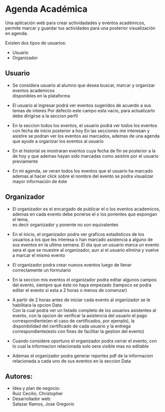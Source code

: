 # Agenda Académica

Una aplicación web para crear actividadades y eventos académicos, permite marcar y guardar tus actividades
para una posterior visualización en agenda.

Existen dos tipos de usuarios:  
* Usuario  
* Organizador

## Usuario
* Se considera usuario al alumno que desea buscar, marcar y organizar eventos academicos  
disponibles en la plataforma

* El usuario al ingresar podrá ver eventos sugeridos de acuerdo a sus temas de interes
Por defecto este campo esta vacio, para actualizarlo debe dirigirse a la seccion perfil

* En la seccion todos los eventos, el usuario podrá ver todos los eventos con fecha de inicio posterior a hoy
En las secciones me interesan y asistire se podran ver los eventos asi marcados, ademas de una agenda que ayude a organizar
los eventos al usuario

* En el historial se mostraran eventos cuya fecha de fin se posterior a la de hoy y que ademas
hayan sido marcadas como asistire por el usuario previamente

* En mi agenda, se veran todos los eventos que el usuario ha marcado ademas al hacer click sobre
el nombre del evento se podra visualizar mayor información de éste

## Organizador
* El organizador es el encargado de publicar el o los eventos academicos,  
ademas en cada evento debe ponerse el o los ponentes que expongan el tema,  
es decir organizador y ponente no son equivalentes

* En el inicio, el organizador podra ver graficos estadisticos de los usuarios a los que les interesa o han marcado asistencia a alguno de
sus eventos en la ultima semana. El dia que un usuario marca un evento sera el que se muestre al organizador, aun si el usuario elimina
y vuelve a marcar el mismo evento

* El organizador podra crear nuevos eventos luego de llenar correctamente un formulario

* En la seccion mis eventos el organizador podra editar algunos campos del evento, siempre que éste no haya empezado 
(tampoco se podra editar el evento si esta a 2 horas o menos de comenzar)

* A partir de 2 horas antes de iniciar cada evento al organizador se le habilitara la opcion Data  
Con la cual podra ver un listado completo de los usuarios asistentes al evento, con la opcion de
verificar la asistencia del usuario el pago correspondiente(en el caso de certificados, por ejemplo), la disponibilidad
del certificado de cada usuario y la entrega correspondiente(esto con fines de facilitar la gestion del evento)

* Cuando considere oportuno el organizador podra cerrar el evento, con lo cual la informacion relacionada solo sera visible 
mas no editable

* Ademas el organizador podra generar reportes pdf de la informacion relacionada a cada uno de sus eventos en la seccion Data


## Autores:
* Idea y plan de negocio:    
Ruiz Cecilio, Christopher  
* Desarrollador web:  
Salazar Ramos, Jose Gregorio  

